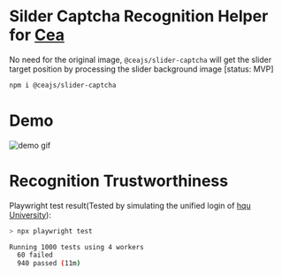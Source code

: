 # Silder Captcha Recognition Helper for [Cea][cea]

No need for the original image, `@ceajs/slider-captcha` will get the slider target position by processing the slider background image [status: MVP]

```bash
npm i @ceajs/slider-captcha
```

# Demo

![demo gif](./demo.gif)

# Recognition Trustworthiness

Playwright test result(Tested by simulating the unified login of [hqu University][hqu]):

```bash
> npx playwright test

Running 1000 tests using 4 workers
  60 failed
  940 passed (11m)
```

[cea]: https://github.com/ceajs/cea/issues/25
[hqu]: https://hqu.campusphere.net/portal/login
